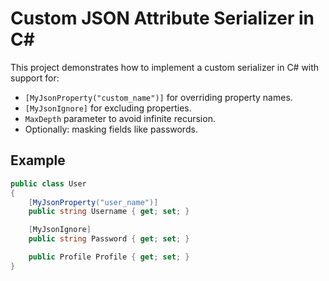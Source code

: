 # Custom JSON Attribute Serializer in C#

This project demonstrates how to implement a custom serializer in C# with support for:

- `[MyJsonProperty("custom_name")]` for overriding property names.
- `[MyJsonIgnore]` for excluding properties.
- `MaxDepth` parameter to avoid infinite recursion.
- Optionally: masking fields like passwords.

## Example

```csharp
public class User
{
    [MyJsonProperty("user_name")]
    public string Username { get; set; }

    [MyJsonIgnore]
    public string Password { get; set; }

    public Profile Profile { get; set; }
}
